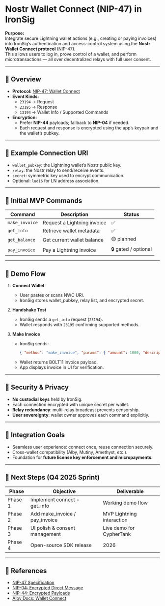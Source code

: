# Nostr Wallet Connect (NIP-47) in IronSig

**Purpose:**  
Integrate secure Lightning wallet actions (e.g., creating or paying invoices) into IronSig’s authentication and access-control system using the **Nostr Wallet Connect protocol** (NIP-47).  
This allows users to log in, prove control of a wallet, and perform microtransactions — all over decentralized relays with full user consent.

---

## 🔹 Overview

- **Protocol:** [NIP-47: Wallet Connect](https://github.com/nostr-protocol/nips/blob/master/47.md)
- **Event Kinds:**  
  - `23194` → Request  
  - `23195` → Response  
  - `13194` → Wallet Info / Supported Commands
- **Encryption:**  
  - Prefer **NIP-44** payloads; fallback to **NIP-04** if needed.  
  - Each request and response is encrypted using the app’s keypair and the wallet’s pubkey.

---

## 🔹 Example Connection URI


- `wallet_pubkey`: the Lightning wallet’s Nostr public key.  
- `relay`: the Nostr relay to send/receive events.  
- `secret`: symmetric key used to encrypt communication.  
- Optional: `lud16` for LN address association.

---

## 🔹 Initial MVP Commands

| Command | Description | Status |
|----------|--------------|--------|
| `make_invoice` | Request a Lightning invoice | ✅ |
| `get_info` | Retrieve wallet metadata | ✅ |
| `get_balance` | Get current wallet balance | 🟡 planned |
| `pay_invoice` | Pay a Lightning invoice | 🔒 gated / optional |

---

## 🔹 Demo Flow

1. **Connect Wallet**  
   - User pastes or scans NWC URI.  
   - IronSig stores wallet_pubkey, relay list, and encrypted secret.

2. **Handshake Test**  
   - IronSig sends a `get_info` request (`23194`).  
   - Wallet responds with `23195` confirming supported methods.

3. **Make Invoice**  
   - IronSig sends:  
     ```json
     { "method": "make_invoice", "params": { "amount": 1000, "description": "IronSig test" } }
     ```
   - Wallet returns BOLT11 invoice payload.  
   - App displays invoice in UI for verification.

---

## 🔹 Security & Privacy

- **No custodial keys** held by IronSig.  
- Each connection encrypted with unique secret per wallet.  
- **Relay redundancy**: multi-relay broadcast prevents censorship.  
- **User sovereignty**: wallet owner approves each command explicitly.

---

## 🔹 Integration Goals

- Seamless user experience: connect once, reuse connection securely.  
- Cross-wallet compatibility (Alby, Mutiny, Amethyst, etc.).  
- Foundation for **future license key enforcement and micropayments.**

---

## 🔹 Next Steps (Q4 2025 Sprint)

| Phase | Objective | Deliverable |
|-------|------------|-------------|
| Phase 1 | Implement connect + get_info | Working demo flow |
| Phase 2 | Add make_invoice / pay_invoice | MVP Lightning interaction |
| Phase 3 | UI polish & consent management | Live demo for CypherTank |
| Phase 4 | Open-source SDK release | 2026 |

---

## 🔹 References
- [NIP-47 Specification](https://github.com/nostr-protocol/nips/blob/master/47.md)
- [NIP-04: Encrypted Direct Message](https://github.com/nostr-protocol/nips/blob/master/04.md)
- [NIP-44: Encrypted Payloads](https://github.com/nostr-protocol/nips/blob/master/44.md)
- [Alby Docs: Wallet Connect](https://guides.getalby.com/)
